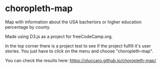 # choropleth-map

Map with information about the USA bacherlors or higher education percentage by county.

Made using D3.js as a project for freeCodeCamp.org.

In the top corner there is a project test to see if the project fulfill it's user stories.
You just have to click on the menu and choose "choropleth-map".

You can check the results here:
https://oluccaro.github.io/choropleth-map/

